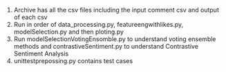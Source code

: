 1. Archive has all the csv files including the input comment csv and output of each csv
2. Run in order of data_processing.py, featureengwithlikes.py, modelSelection.py and then ploting.py
3. Run modelSelectionVotingEnsomble.py to understand voting ensemble methods and contrastiveSentiment.py to understand Contrastive Sentiment Analysis
4. unittestprepossing.py contains test cases
